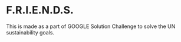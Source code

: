 # F.R.I.E.N.D.S.
This is made as a part of GOOGLE Solution Challenge to solve the UN sustainability goals.
